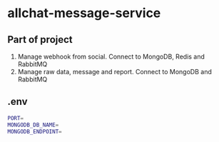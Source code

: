 # allchat-message-service
## Part of project
1. Manage webhook from social. Connect to MongoDB, Redis and RabbitMQ
2. Manage raw data, message and report. Connect to MongoDB and RabbitMQ

## .env
   ```bash
   PORT=
   MONGODB_DB_NAME=
   MONGODB_ENDPOINT=
